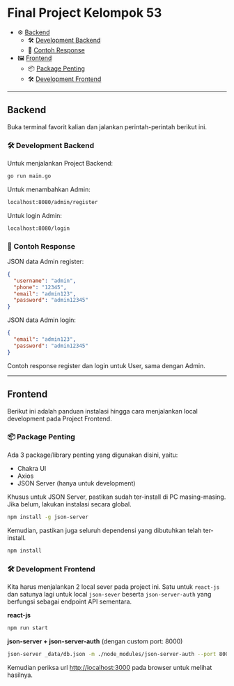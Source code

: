 # Final Project Kelompok 53

- ⚙️ [Backend](#backend)
  - 🛠 [Development Backend](#development-backend)
  - 📲 [Contoh Response](#contoh-response)
- 🖼 [Frontend](#frontend)
  - 📦 [Package Penting](#package-penting)
  - 🛠 [Development Frontend](#development-frontend)

---

## Backend

Buka terminal favorit kalian dan jalankan perintah-perintah berikut ini.

### 🛠 Development Backend

Untuk menjalankan Project Backend:

```bash
go run main.go
```

Untuk menambahkan Admin:

```bash
localhost:8080/admin/register
```

Untuk login Admin:

```bash
localhost:8080/login
```

### 📲 Contoh Response

JSON data Admin register:

```json
{
  "username": "admin",
  "phone": "12345",
  "email": "admin123",
  "password": "admin12345"
}
```

JSON data Admin login:

```json
{
  "email": "admin123",
  "password": "admin12345"
}
```

Contoh response register dan login untuk User, sama dengan Admin.

---

## Frontend

Berikut ini adalah panduan instalasi hingga cara menjalankan local development pada Project Frontend.

### 📦 Package Penting

Ada 3 package/library penting yang digunakan disini, yaitu:

- Chakra UI
- Axios
- JSON Server (hanya untuk development)

Khusus untuk JSON Server, pastikan sudah ter-install di PC masing-masing. Jika belum, lakukan instalasi secara global.

```bash
npm install -g json-server
```

Kemudian, pastikan juga seluruh dependensi yang dibutuhkan telah ter-install.

```bash
npm install
```

### 🛠 Development Frontend

Kita harus menjalankan 2 local sever pada project ini. Satu untuk `react-js` dan satunya lagi untuk local `json-sever` beserta `json-server-auth` yang berfungsi sebagai endpoint API sementara.

**react-js**

```bash
npm run start
```

**json-server + json-server-auth** (dengan custom port: 8000)

```bash
json-server _data/db.json -m ./node_modules/json-server-auth --port 8000
```

Kemudian periksa url [http://localhost:3000](http://localhost:3000) pada browser untuk melihat hasilnya.
